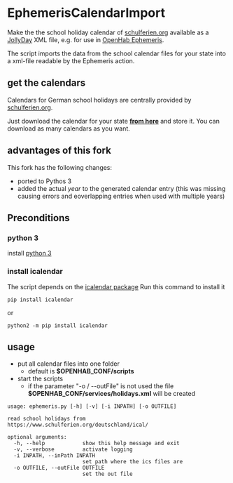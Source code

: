 # EphemerisCalendarImport
Make the the school holiday calendar of [schulferien.org](https://www.schulferien.org/deutschland/ferien/)
available as a [JollyDay](https://github.com/svendiedrichsen/jollyday) XML file, e.g. for use in [OpenHab Ephemeris](https://www.openhab.org/docs/configuration/actions.html#ephemeris).

The script imports the data from the school calendar files for your state into a xml-file readable by the Ephemeris action.
## get the calendars
Calendars for German school holidays are centrally provided by [schulferien.org](https://www.schulferien.org/deutschland/ferien/).

Just download the calendar for your state **[from here](https://www.schulferien.org/deutschland/ical/)** and store it. 
You can download as many calendars as you want.

## advantages of this fork
This fork has the following changes:
* ported to Pythos 3
* added the actual *year* to the generated calendar entry (this was missing causing errors and eoverlapping entries when used with multiple years)

## Preconditions

### python 3
install [python 3](https://www.python.org/downloads/)

### install icalendar
The script depends on the [icalendar package](https://pypi.org/project/icalendar/)
Run this command to install it

```
pip install icalendar
```
or
```
python2 -m pip install icalendar
```

## usage
* put all calendar files into one folder
  * default is **$OPENHAB_CONF/scripts**
* start the scripts
  * if the parameter "-o / --outFile" is not used the file **$OPENHAB_CONF/services/holidays.xml** will be created

```
usage: ephemeris.py [-h] [-v] [-i INPATH] [-o OUTFILE]

read school holidays from https://www.schulferien.org/deutschland/ical/

optional arguments:
  -h, --help            show this help message and exit
  -v, --verbose         activate logging
  -i INPATH, --inPath INPATH
                        set path where the ics files are
  -o OUTFILE, --outFile OUTFILE
                        set the out file
```
